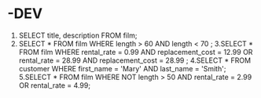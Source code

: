 # -DEV
1. SELECT title, description FROM film;
2. SELECT * FROM film
WHERE length > 60 AND length < 70 ;
3.SELECT * FROM film
WHERE rental_rate = 0.99 AND replacement_cost = 12.99 OR rental_rate = 28.99 AND replacement_cost = 28.99 ;
4.SELECT * FROM customer
WHERE first_name = 'Mary' AND last_name = 'Smith';
5.SELECT * FROM film
WHERE NOT length > 50 AND rental_rate = 2.99 OR rental_rate = 4.99;
